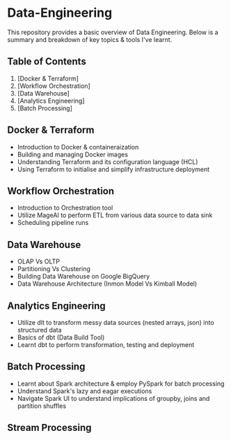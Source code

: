 # Data-Engineering

This repository provides a basic overview of Data Engineering.
Below is a summary and breakdown of key topics & tools I've learnt.

## Table of Contents
1. [Docker & Terraform]
2. [Workflow Orchestration]
3. [Data Warehouse]
4. [Analytics Engineering]
5. [Batch Processing]

## Docker & Terraform
- Introduction to Docker & containeraization
- Building and managing Docker images
- Understanding Terraform and its configuration language (HCL)
- Using Terraform to initialise and simplify infrastructure deployment

## Workflow Orchestration
- Introduction to Orchestration tool
- Utilize MageAI to perform ETL from various data source to data sink
- Scheduling pipeline runs 

## Data Warehouse
- OLAP Vs OLTP
- Partitioning Vs Clustering 
- Building Data Warehouse on Google BigQuery
- Data Warehouse Architecture (Inmon Model Vs Kimball Model)

## Analytics Engineering
- Utilize dlt to transform messy data sources (nested arrays, json) into structured data
- Basics of dbt (Data Build Tool)
- Learnt dbt to perform transformation, testing and deployment 

## Batch Processing
- Learnt about Spark architecture & employ PySpark for batch processing 
- Understand Spark's lazy and eagar executions 
- Navigate Spark UI to understand implications of groupby, joins and partition shuffles

## Stream Processing 